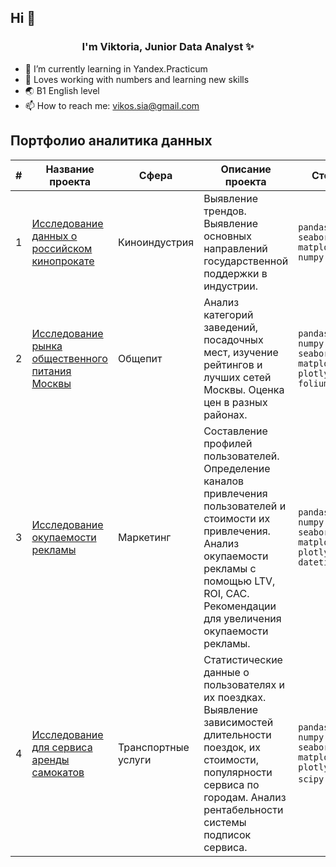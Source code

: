## Hi 👋

<div id='header' align='center'>
  <h3>I'm Viktoria, Junior Data Analyst ✨</h3>
</div>

- 🌱 I’m currently learning in Yandex.Practicum
- 💞️ Loves working with numbers and learning new skills
- 🌏 B1 English level
- 📫 How to reach me: vikos.sia@gmail.com


## Портфолио аналитика данных

|#|Название проекта|Сфера|Описание проекта|Стек|
|-----|-----|-----|-----|-----|
|1|[Исследование данных о российском кинопрокате](https://github.com/Vikossa/Vikossa/blob/main/Исследование%20данных%20о%20российском%20кинопрокате%20(1).ipynb)| Киноиндустрия | Выявление трендов. Выявление основных направлений государственной поддержки в индустрии. | `pandas` `seaborn` `matplotib` `numpy`|
|2|[Исследование рынка общественного питания Москвы](https://github.com/Vikossa/Vikossa/blob/main/Рынок%20заведений%20общественного%20питания%20Москвы.ipynb)| Общепит | Анализ категорий заведений, посадочных мест, изучение рейтингов и лучших сетей Москвы. Оценка цен в разных районах. | `pandas` `numpy` `seaborn` `matplotlib` `plotly` `folium` |
|3|[Исследование окупаемости рекламы](https://github.com/Vikossa/Vikossa/blob/main/Исследование%20окупаемости%20рекламы%20для%20Procrastinate%20Pro%2B.ipynb)| Маркетинг | Составление профилей пользователей. Определение каналов привлечения пользователей и стоимости их привлечения. Анализ окупаемости рекламы с помощью LTV, ROI, CAC. Рекомендации для увеличения окупаемости рекламы. | `pandas` `numpy` `seaborn` `matplotlib` `plotly` `datetime`  |
|4|[Исследование для сервиса аренды самокатов](https://github.com/Vikossa/Vikossa/blob/main/Анализ%20сервиса%20аренды%20самокатов%20GoFast.ipynb)| Транспортные услуги | Статистические данные о пользователях и их поездках. Выявление зависимостей длительности поездок, их стоимости, популярности сервиса по городам. Анализ рентабельности системы подписок сервиса. | `pandas` `numpy` `seaborn` `matplotlib` `plotly` `scipy` `math` |
